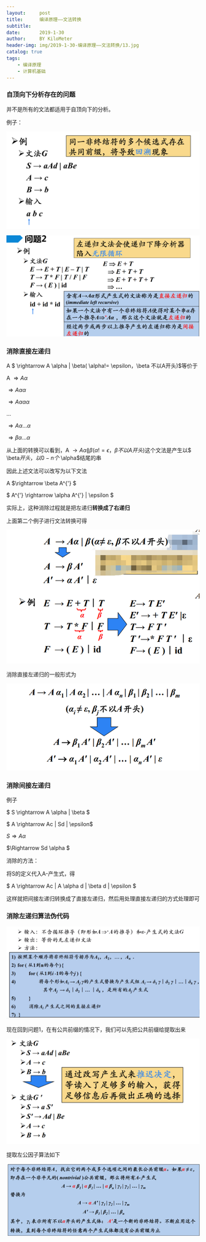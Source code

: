 ```yaml
---
layout:     post
title:      编译原理——文法转换
subtitle:   
date:       2019-1-30
author:     BY KiloMeter
header-img: img/2019-1-30-编译原理——文法转换/13.jpg
catalog: true
tags:
    - 编译原理
    - 计算机基础
---
```

<head>
    <script src="https://cdn.mathjax.org/mathjax/latest/MathJax.js?config=TeX-AMS-MML_HTMLorMML" type="text/javascript"></script>
    <script type="text/x-mathjax-config">
        MathJax.Hub.Config({
            tex2jax: {
            skipTags: ['script', 'noscript', 'style', 'textarea', 'pre'],
            inlineMath: [['$','$']]
            }
        });
    </script>
</head>

### 自顶向下分析存在的问题

并不是所有的文法都适用于自顶向下的分析。

例子：

![](/img/2019-1-30-编译原理——文法转换/例子1回溯.png)

![](/img/2019-1-30-编译原理——文法转换/例子2无限循环.png)

### 消除直接左递归

A $ \rightarrow A \alpha \| \beta( \alpha!= \epsilon，\beta 不以A开头)$等价于

A $\Rightarrow A \alpha$  

   $\Rightarrow A \alpha \alpha$  

   $\Rightarrow A \alpha \alpha \alpha$  

...

   $\Rightarrow A \alpha ...  \alpha$  

   $\Rightarrow \beta \alpha ...  \alpha$  

从上面的转换可以看到，A $\rightarrow A \alpha \| \beta( \alpha!=\epsilon，\beta 不以A开头)$这个文法是产生以$ \beta$开头，以0-n个$ \alpha$结尾的串

因此上述文法可以改写为以下文法

A $\rightarrow \beta  A^{'} $

$ A^{'} \rightarrow \alpha A^{'} \| \epsilon $ 

实际上，这种消除过程就是把左递归**转换成了右递归**

上面第二个例子进行文法转换可得

![](/img/2019-1-30-编译原理——文法转换/直接消除左递归例子.png)

消除直接左递归的一般形式为

![](/img/2019-1-30-编译原理——文法转换/消除直接左递归的一般形式.png)

### 消除间接左递归

例子

$ S \rightarrow A \alpha \| \beta $

$ A \rightarrow Ac \| Sd \| \epsilon$

 $S \Rightarrow A \alpha$  

   $\Rightarrow Sd \alpha $  

消除的方法：

将S的定义代入A-产生式，得

$ A \rightarrow Ac \| A \alpha d \| \beta d \|  \epsilon $

这样就把间接左递归转换成了直接左递归，然后用处理直接左递归的方式处理即可

### 消除左递归算法伪代码

![](/img/2019-1-30-编译原理——文法转换/消除左递归算法伪代码.png)

现在回到问题1，在有公共前缀的情况下，我们可以先把公共前缀给提取出来

![](/img/2019-1-30-编译原理——文法转换/提取左公因子.png)

提取左公因子算法如下

![](/img/2019-1-30-编译原理——文法转换/提取左公因子算法.png)